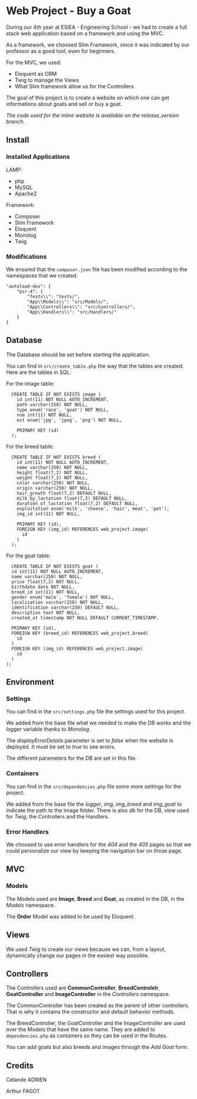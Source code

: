 # Web Project - Buy a Goat

During our 4th year at ESIEA - Engineering School - we had to create a full stack web application based on a framework and using the MVC.

As a framework, we choosed Slim Framework, since it was indicated by our professor as a good tool, even for beginners.

For the MVC, we used:
* Eloquent as ORM
* Twig to manage the Views
* What Slim framework allow us for the Controllers


The goal of this project is to create a website on which one can get informations about goats and sell or buy a goat.

*The code used for the inline website is available on the release_version branch.*

## Install
### Installed Applications

LAMP:
* php
* MySQL
* Apache2

Framework:
* Composer
* Slim Framework
* Eloquent
* Monolog
* Twig

### Modifications

We ensured that the `composer.json` file has been modified according to the namespaces that we created.

    "autoload-dev": {
        "psr-4": {
            "Tests\\": "tests/",
            "App\\Models\\": "src/Models/",
            "App\\Controllers\\": "src/Controllers/",
            "App\\Handlers\\": "src/Handlers/"
        }
    }

## Database

The Database should be set before starting the application.

You can find in `src/create_table.php` the way that the tables are created. Here are the tables in SQL:

For the image table:

      CREATE TABLE IF NOT EXISTS image (
        id int(11) NOT NULL AUTO_INCREMENT,
        path varchar(250) NOT NULL,
        type enum('race', 'goat') NOT NULL,
        num int(11) NOT NULL,
        ext enum('jpg', 'jpeg', 'png') NOT NULL,

        PRIMARY KEY (id)
      );


For the breed table:

      CREATE TABLE IF NOT EXISTS breed (
        id int(11) NOT NULL AUTO_INCREMENT,
        name varchar(250) NOT NULL,
        height float(7,2) NOT NULL,
        weight float(7,2) NOT NULL,
        color varchar(250) NOT NULL,
        origin varchar(250) NOT NULL,
        hair_growth float(7,2) DEFAULT NULL,
        milk_by_lactation float(7,2) DEFAULT NULL,
        duration_of_lactation float(7,2) DEFAULT NULL,
        exploitation enum('milk', 'cheese', 'hair', meat', 'pet'),
        img_id int(11) NOT NULL,

        PRIMARY KEY (id),
        FOREIGN KEY (img_id) REFERENCES web_project.image(
          id
        )
      );

For the goat table:

      CREATE TABLE IF NOT EXISTS goat (
      id int(11) NOT NULL AUTO_INCREMENT,
      name varchar(250) NOT NULL,
      price float(7,2) NOT NULL,
      birthdate date NOT NULL,
      breed_id int(11) NOT NULL,
      gender enum('male', 'female') NOT NULL,
      localisation varchar(250) NOT NULL,
      identification varchar(250) DEFAULT NULL,
      description text NOT NULL,
      created_at timestamp NOT NULL DEFAULT CURRENT_TIMESTAMP,

      PRIMARY KEY (id),
      FOREIGN KEY (breed_id) REFERENCES web_project.breed(
        id
      )
      FOREIGN KEY (img_id) REFERENCES web_project.image(
        id
      )
    );

## Environment
### Settings
You can find in the `src/settings.php` file the settings used for this project.

We added from the base file what we needed to make the DB works and the *logger* variable thanks to *Monolog*.

The *displayErrorDetails* parameter is set to *false* when the website is deployed. It must be set to *true* to see errors.

The different parameters for the DB are set in this file.
### Containers
You can find in the `src/dependencies.php` file some more settings for the project.

We added from the base file the *logger*, *img*, *img_breed* and *img_goat* to indicate the path to the image folder. There is also *db* for the DB, *view* used for *Twig*, the Controllers and the Handlers.

### Error Handlers
We choosed to use error handlers for the *404* and the *405* pages so that we could personalize our view by keeping the navigation bar on those page.
## MVC

### Models

The Models used are **Image**, **Breed** and **Goat**, as created in the DB, in the *Models* namespace.

The **Order** Model was added to be used by Eloquent.

## Views

We used *Twig* to create our views because we can, from a layout, dynamically change our pages in the easiest way possible.

## Controllers

The Controllers used are **CommonController**, **BreedControlelr**, **GoatController** and **ImageController** in the *Controllers* namespace.

The CommonController has been created as the parent of other controllers. That is why it contains the constructor and default behavior methods.

The BreedController, the GoatController and the ImageController are used over the Models that have the same name. They are added to `dependencies.php` as containers so they can be used in the Routes.

You can add goats but also breeds and images through the *Add Goat* form.

## Credits

Célande ADRIEN

Arthur FAGOT

